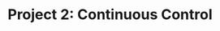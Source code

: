 [//]: # (References)

<!-- IMAGES -->
[gif_project_1_banana_agent]: imgs/gif_project_1_banana_agent.gif
[img_banana_env_observations]: https://wpumacay.github.io/research_blog/imgs/img_banana_env_observations.png
[img_banana_env_actions]: https://wpumacay.github.io/research_blog/imgs/img_banana_env_actions.png

<!-- URLS -->
[url_project_1_post]: https://wpumacay.github.io/research_blog/posts/deeprlnd-project1-navigation/
[url_project_1_post_part_1]: https://wpumacay.github.io/research_blog/posts/deeprlnd-project1-part1/
[url_project_1_post_part_2]: https://wpumacay.github.io/research_blog/posts/deeprlnd-project1-part2/
[url_project_1_post_part_3]: https://wpumacay.github.io/research_blog/posts/deeprlnd-project1-part3/

[url_trainer_script]: https://github.com/wpumacay/DeeprlND-projects/blob/master/project2-continuous-control/trainer.py

# Project 2: Continuous Control